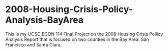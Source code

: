 # 2008-Housing-Crisis-Policy-Analysis-BayArea
This is my UCSC ECON 114 Final Project on the 2008 Housing Crisis Poilicy Analysis Report that is focused on two counties in the Bay Area: San Francisco and Santa Clara. 
